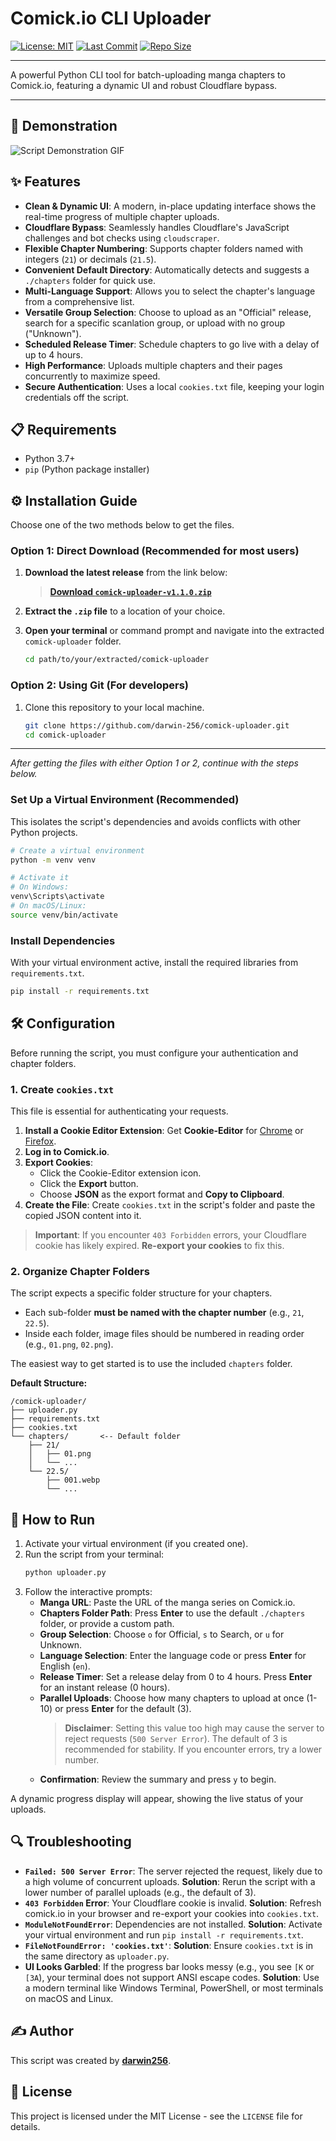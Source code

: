 # Comick.io CLI Uploader

[![License: MIT](https://img.shields.io/github/license/darwin-256/comick-uploader)](https://github.com/darwin-256/comick-uploader/blob/main/LICENSE)
[![Last Commit](https://img.shields.io/github/last-commit/darwin-256/comick-uploader)](https://github.com/darwin-256/comick-uploader/commits/main)
[![Repo Size](https://img.shields.io/github/repo-size/darwin-256/comick-uploader)](https://github.com/darwin-256/comick-uploader)

---

A powerful Python CLI tool for batch-uploading manga chapters to Comick.io, featuring a dynamic UI and robust Cloudflare bypass.

---

## 🎥 Demonstration

![Script Demonstration GIF](https://raw.githubusercontent.com/darwin-256/comick-uploader/refs/heads/main/videos/video.gif)

## ✨ Features

-   **Clean & Dynamic UI**: A modern, in-place updating interface shows the real-time progress of multiple chapter uploads.
-   **Cloudflare Bypass**: Seamlessly handles Cloudflare's JavaScript challenges and bot checks using `cloudscraper`.
-   **Flexible Chapter Numbering**: Supports chapter folders named with integers (`21`) or decimals (`21.5`).
-   **Convenient Default Directory**: Automatically detects and suggests a `./chapters` folder for quick use.
-   **Multi-Language Support**: Allows you to select the chapter's language from a comprehensive list.
-   **Versatile Group Selection**: Choose to upload as an "Official" release, search for a specific scanlation group, or upload with no group ("Unknown").
-   **Scheduled Release Timer**: Schedule chapters to go live with a delay of up to 4 hours.
-   **High Performance**: Uploads multiple chapters and their pages concurrently to maximize speed.
-   **Secure Authentication**: Uses a local `cookies.txt` file, keeping your login credentials off the script.

## 📋 Requirements

-   Python 3.7+
-   `pip` (Python package installer)

## ⚙️ Installation Guide

Choose one of the two methods below to get the files.

### Option 1: Direct Download (Recommended for most users)

1.  **Download the latest release** from the link below:
    > **[Download `comick-uploader-v1.1.0.zip`](https://github.com/darwin-256/comick-uploader/releases/latest)**

2.  **Extract the `.zip` file** to a location of your choice.
3.  **Open your terminal** or command prompt and navigate into the extracted `comick-uploader` folder.
    ```bash
    cd path/to/your/extracted/comick-uploader
    ```

### Option 2: Using Git (For developers)

1.  Clone this repository to your local machine.
   
    ```bash
    git clone https://github.com/darwin-256/comick-uploader.git
    cd comick-uploader
    ```

---
_After getting the files with either Option 1 or 2, continue with the steps below._

### Set Up a Virtual Environment (Recommended)

This isolates the script's dependencies and avoids conflicts with other Python projects.

```bash
# Create a virtual environment
python -m venv venv

# Activate it
# On Windows:
venv\Scripts\activate
# On macOS/Linux:
source venv/bin/activate
```

### Install Dependencies

With your virtual environment active, install the required libraries from `requirements.txt`.

```bash
pip install -r requirements.txt
```

## 🛠️ Configuration

Before running the script, you must configure your authentication and chapter folders.

### 1. Create `cookies.txt`

This file is essential for authenticating your requests.

1.  **Install a Cookie Editor Extension**: Get **Cookie-Editor** for [Chrome](https://chrome.google.com/webstore/detail/cookie-editor/hlkenndednhfkekhgcdicdfddnkalmdm) or [Firefox](https://addons.mozilla.org/en-US/firefox/addon/cookie-editor/).
2.  **Log in to Comick.io**.
3.  **Export Cookies**:
    - Click the Cookie-Editor extension icon.
    - Click the **Export** button.
    - Choose **JSON** as the export format and **Copy to Clipboard**.
4.  **Create the File**: Create `cookies.txt` in the script's folder and paste the copied JSON content into it.

> **Important**: If you encounter `403 Forbidden` errors, your Cloudflare cookie has likely expired. **Re-export your cookies** to fix this.

### 2. Organize Chapter Folders

The script expects a specific folder structure for your chapters.

-   Each sub-folder **must be named with the chapter number** (e.g., `21`, `22.5`).
-   Inside each folder, image files should be numbered in reading order (e.g., `01.png`, `02.png`).

The easiest way to get started is to use the included `chapters` folder.

**Default Structure:**
```
/comick-uploader/
├── uploader.py
├── requirements.txt
├── cookies.txt
└── chapters/       <-- Default folder
    ├── 21/
    │   ├── 01.png
    │   └── ...
    └── 22.5/
        ├── 001.webp
        └── ...
```

## 🚀 How to Run

1.  Activate your virtual environment (if you created one).
2.  Run the script from your terminal:
    ```bash
    python uploader.py
    ```
3.  Follow the interactive prompts:
    -   **Manga URL**: Paste the URL of the manga series on Comick.io.
    -   **Chapters Folder Path**: Press **Enter** to use the default `./chapters` folder, or provide a custom path.
    -   **Group Selection**: Choose `o` for Official, `s` to Search, or `u` for Unknown.
    -   **Language Selection**: Enter the language code or press **Enter** for English (`en`).
    -   **Release Timer**: Set a release delay from 0 to 4 hours. Press **Enter** for an instant release (0 hours).
    -   **Parallel Uploads**: Choose how many chapters to upload at once (1-10) or press **Enter** for the default (3).
        > **Disclaimer**: Setting this value too high may cause the server to reject requests (`500 Server Error`). The default of 3 is recommended for stability. If you encounter errors, try a lower number.
    -   **Confirmation**: Review the summary and press `y` to begin.

A dynamic progress display will appear, showing the live status of your uploads.

## 🔍 Troubleshooting

-   **`Failed: 500 Server Error`**: The server rejected the request, likely due to a high volume of concurrent uploads. **Solution**: Rerun the script with a lower number of parallel uploads (e.g., the default of 3).
-   **`403 Forbidden` Error**: Your Cloudflare cookie is invalid. **Solution**: Refresh comick.io in your browser and re-export your cookies into `cookies.txt`.
-   **`ModuleNotFoundError`**: Dependencies are not installed. **Solution**: Activate your virtual environment and run `pip install -r requirements.txt`.
-   **`FileNotFoundError: 'cookies.txt'`**: **Solution**: Ensure `cookies.txt` is in the same directory as `uploader.py`.
-   **UI Looks Garbled**: If the progress bar looks messy (e.g., you see `[K` or `[3A`), your terminal does not support ANSI escape codes. **Solution**: Use a modern terminal like Windows Terminal, PowerShell, or most terminals on macOS and Linux.

## ✍️ Author

This script was created by **[darwin256](https://comick.io/user/b9b6d682-3757-4fd9-9cb6-8e271a727871)**.

## 📄 License

This project is licensed under the MIT License - see the `LICENSE` file for details.

